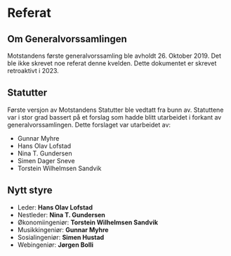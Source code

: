 # Referat

## Om Generalvorssamlingen
Motstandens første generalvorssamling ble avholdt 26. Oktober 2019.
Det ble ikke skrevet noe referat denne kvelden. 
Dette dokumentet er skrevet retroaktivt i 2023.

## Statutter
Første versjon av Motstandens Statutter ble vedtatt fra bunn av. 
Statuttene var i stor grad bassert på et forslag som hadde blitt utarbeidet i forkant av generalvorssamlingen. Dette forslaget var utarbeidet av:
- Gunnar Myhre  
- Hans Olav Lofstad
- Nina T. Gundersen
- Simen Dager Sneve
- Torstein Wilhelmsen Sandvik

## Nytt styre
- Leder: **Hans Olav Lofstad**
- Nestleder: **Nina T. Gundersen**
- Økonomiingeniør: **Torstein Wilhelmsen Sandvik**
- Musikkingeniør: **Gunnar Myhre**
- Sosialingeniør: **Simen Hustad**
- Webingeniør: **Jørgen Bolli**
